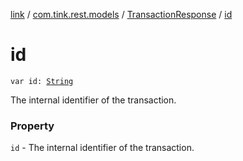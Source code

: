 [link](../../index.md) / [com.tink.rest.models](../index.md) / [TransactionResponse](index.md) / [id](./id.md)

# id

`var id: `[`String`](https://kotlinlang.org/api/latest/jvm/stdlib/kotlin/-string/index.html)

The internal identifier of the transaction.

### Property

`id` - The internal identifier of the transaction.